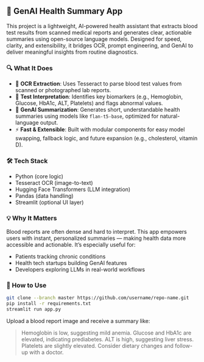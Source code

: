 ## 🧠 GenAI Health Summary App

This project is a lightweight, AI-powered health assistant that extracts blood test results from scanned medical reports and generates clear, actionable summaries using open-source language models. Designed for speed, clarity, and extensibility, it bridges OCR, prompt engineering, and GenAI to deliver meaningful insights from routine diagnostics.

### 🔍 What It Does

- 📸 **OCR Extraction**: Uses Tesseract to parse blood test values from scanned or photographed lab reports.
- 🧪 **Test Interpretation**: Identifies key biomarkers (e.g., Hemoglobin, Glucose, HbA1c, ALT, Platelets) and flags abnormal values.
- 🤖 **GenAI Summarization**: Generates short, understandable health summaries using models like `flan-t5-base`, optimized for natural-language output.
- ⚡ **Fast & Extensible**: Built with modular components for easy model swapping, fallback logic, and future expansion (e.g., cholesterol, vitamin D).

### 🛠 Tech Stack

- Python (core logic)
- Tesseract OCR (image-to-text)
- Hugging Face Transformers (LLM integration)
- Pandas (data handling)
- Streamlit (optional UI layer)

### 💡 Why It Matters

Blood reports are often dense and hard to interpret. This app empowers users with instant, personalized summaries — making health data more accessible and actionable. It’s especially useful for:

- Patients tracking chronic conditions
- Health tech startups building GenAI features
- Developers exploring LLMs in real-world workflows

### 🚀 How to Use

```bash
git clone --branch master https://github.com/username/repo-name.git
pip install -r requirements.txt
streamlit run app.py
```

Upload a blood report image and receive a summary like:

> Hemoglobin is low, suggesting mild anemia. Glucose and HbA1c are elevated, indicating prediabetes. ALT is high, suggesting liver stress. Platelets are slightly elevated. Consider dietary changes and follow-up with a doctor.
